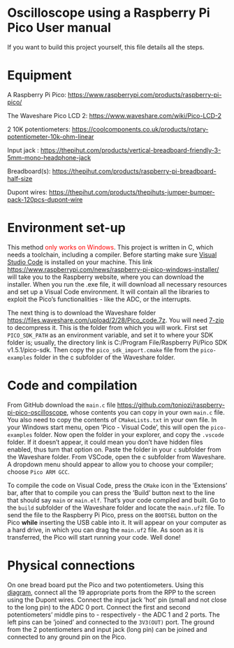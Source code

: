 # Oscilloscope using a Raspberry Pi Pico User manual

If you want to build this project yourself, this file details all the steps.

# Equipment

A Raspberry Pi Pico:
<https://www.raspberrypi.com/products/raspberry-pi-pico/>

The Waveshare Pico LCD 2: <https://www.waveshare.com/wiki/Pico-LCD-2>

2 10K potentiometers:
<https://coolcomponents.co.uk/products/rotary-potentiometer-10k-ohm-linear>

Input jack :
<https://thepihut.com/products/vertical-breadboard-friendly-3-5mm-mono-headphone-jack>

Breadboard(s):
<https://thepihut.com/products/raspberry-pi-breadboard-half-size>

Dupont wires:
<https://thepihut.com/products/thepihuts-jumper-bumper-pack-120pcs-dupont-wire>

# Environment set-up

This method <span style="color: red">only works on Windows</span>. This
project is written in C, which needs a toolchain, including a compiler.
Before starting make sure [Visual Studio
Code](https://code.visualstudio.com/download) is installed on your
machine. This link
<https://www.raspberrypi.com/news/raspberry-pi-pico-windows-installer/>
will take you to the Raspberry website, where you can download the
installer. When you run the .exe file, it will download all necessary
resources and set up a Visual Code environment. It will contain all the
libraries to exploit the Pico’s functionalities - like the ADC, or the
interrupts.

The next thing is to download the Waveshare folder
<https://files.waveshare.com/upload/2/28/Pico_code.7z>. You will need
[7-zip](https://www.7-zip.org/download.html) to decompress it. This is
the folder from which you will work. First set `PICO_SDK_PATH` as an
environment variable, and set it to where your SDK folder is; usually,
the directory link is C:/Program File/Raspberry Pi/Pico SDK
v1.5.1/pico-sdk. Then copy the `pico_sdk_import.cmake` file from the
`pico-examples` folder in the c subfolder of the Waveshare folder.

# Code and compilation

From GitHub download the `main.c` file
<https://github.com/toniozi/raspberry-pi-pico-oscilloscope>, whose
contents you can copy in your own `main.c` file. You also need to copy
the contents of `CMakeLists.txt` in your own file. In your Windows start
menu, open ’Pico - Visual Code’, this will open the `pico-examples`
folder. Now open the folder in your explorer, and copy the `.vscode`
folder. If it doesn’t appear, it could mean you don’t have hidden files
enabled, thus turn that option on. Paste the folder in your `c`
subfolder from the Waveshare folder. From VSCode, open the c subfolder
from Waveshare. A dropdown menu should appear to allow you to choose
your compiler; choose `Pico ARM GCC`.

To compile the code on Visual Code, press the `CMake` icon in the
’Extensions’ bar, after that to compile you can press the ’Build’ button
next to the line that should say `main` or `main.elf`. That’s your code
compiled and built. Go to the `build` subfolder of the Waveshare folder
and locate the `main.uf2` file. To send the file to the Raspberry Pi
Pico, press on the `BOOTSEL` button on the Pico **while** inserting the
USB cable into it. It will appear on your computer as a hard drive, in
which you can drag the `main.uf2` file. As soon as it is transferred,
the Pico will start running your code. Well done!

# Physical connections

On one bread board put the Pico and two potentiometers. Using this
[diagram](https://www.waveshare.com/w/A6Y79bcq/Kdy80nYY.php?f=Pico-LCD-2-details-inter.jpg&width=800), connect all the 19 appropriate
ports from the RPP to the screen using the Dupont wires. Connect the
input jack ’hot’ pin (small and not close to the long pin) to the ADC 0
port. Connect the first and second potentiometers’ middle pins to -
respectively - the ADC 1 and 2 ports. The left pins can be ’joined’ and
connected to the `3V3(OUT)` port. The ground from the 2 potentiometers
and input jack (long pin) can be joined and connected to any ground pin
on the Pico.
